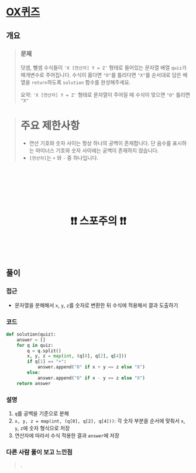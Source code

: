 # [OX퀴즈](https://school.programmers.co.kr/learn/courses/30/lessons/120907)

## 개요
> ### 문제
> 덧셈, 뺄셈 수식들이 `'X [연산자] Y = Z'` 형태로 들어있는 문자열 배열 `quiz`가 매개변수로 주어집니다. 수식이 옳다면 `"O"`를 틀리다면 `"X"`를 순서대로 담은 배열을 `return`하도록 `solution` 함수를 완성해주세요.
>
> 요약: `'X [연산자] Y = Z'` 형태로 문자열이 주어질 때 수식이 맞으면 `"O"` 틀리면 `"X"`

> # 주요 제한사항
> - 연산 기호와 숫자 사이는 항상 하나의 공백이 존재합니다. 단 음수를 표시하는 마이너스 기호와 숫자 사이에는 공백이 존재하지 않습니다.
> - `[연산자]`는 `+` 와 `-` 중 하나입니다.

<h1 align="center"><br><br><br>❗️❗️ 스포주의 ❗️❗️<br><br><br></h1>

## 풀이
### 접근
- 문자열을 분해해서 `x`, `y`, `z`를 숫자로 변환한 뒤 수식에 적용해서 결과 도출하기

### 코드
```python
def solution(quiz):
    answer = []
    for q in quiz:
        q = q.split()
        x, y, z = map(int, (q[0], q[2], q[4]))
        if q[1] == "+":
            answer.append("O" if x + y == z else "X")
        else:
            answer.append("O" if x - y == z else "X")
    return answer
```

### 설명
1. `q`를 공백을 기준으로 분해
2. `x, y, z = map(int, (q[0], q[2], q[4]))`: 각 숫자 부분을 순서에 맞춰서 `x`, `y`, `z`에 숫자 형식으로 저장
3. 연산자에 따라서 수식 적용한 결과 `answer`에 저장

### 다른 사람 풀이 보고 느낀점
> .
